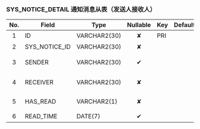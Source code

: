 ### SYS_NOTICE_DETAIL   通知消息从表（发送人接收人） 
| No.  | Field  | Type  | Nullable  | Key | Default | Remarks |
| :------------: | ------------ | ------------ | :------------: | ------------ | ------------ | ------------ |
| 1 | ID |  VARCHAR2(30) | ✘  | PRI  |   | 主键id  |
| 2 | SYS_NOTICE_ID |  VARCHAR2(30) | ✘  |   |   | 通知id  |
| 3 | SENDER |  VARCHAR2(30) | ✔  |   |   | 消息发送人  |
| 4 | RECEIVER |  VARCHAR2(30) | ✘  |   |   | 消息接收人  |
| 5 | HAS_READ |  VARCHAR2(1) | ✘  |   |   | 使用阅读YN  |
| 6 | READ_TIME |  DATE(7) | ✔  |   |   | 阅读时间  |


